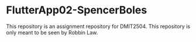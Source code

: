 # FlutterApp02-SpencerBoles 

This repository is an assignment repository for DMIT2504. This repository is only meant to be seen by Robbin Law. 
